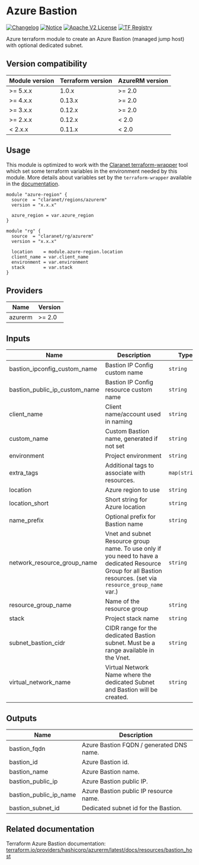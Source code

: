 # Azure Bastion
[![Changelog](https://img.shields.io/badge/changelog-release-green.svg)](CHANGELOG.md) [![Notice](https://img.shields.io/badge/notice-copyright-yellow.svg)](NOTICE) [![Apache V2 License](https://img.shields.io/badge/license-Apache%20V2-orange.svg)](LICENSE) [![TF Registry](https://img.shields.io/badge/terraform-registry-blue.svg)](https://registry.terraform.io/modules/claranet/bastion/azurerm/)

Azure terraform module to create an Azure Bastion (managed jump host) with optional dedicated subnet.

## Version compatibility

| Module version | Terraform version | AzureRM version |
| -------------- | ----------------- | --------------- |
| >= 5.x.x       | 1.0.x             | >= 2.0          |
| >= 4.x.x       | 0.13.x            | >= 2.0          |
| >= 3.x.x       | 0.12.x            | >= 2.0          |
| >= 2.x.x       | 0.12.x            | < 2.0           |
| <  2.x.x       | 0.11.x            | < 2.0           |

## Usage

This module is optimized to work with the [Claranet terraform-wrapper](https://github.com/claranet/terraform-wrapper) tool
which set some terraform variables in the environment needed by this module.
More details about variables set by the `terraform-wrapper` available in the [documentation](https://github.com/claranet/terraform-wrapper#environment).

```hcl
module "azure-region" {
  source  = "claranet/regions/azurerm"
  version = "x.x.x"

  azure_region = var.azure_region
}

module "rg" {
  source  = "claranet/rg/azurerm"
  version = "x.x.x"

  location    = module.azure-region.location
  client_name = var.client_name
  environment = var.environment
  stack       = var.stack
}
```

## Providers

| Name    | Version |
| ------- | ------- |
| azurerm | >= 2.0  |

## Inputs

| Name                              | Description                                                                                                                                                     | Type          | Default | Required |
| --------------------------------- | --------------------------------------------------------------------------------------------------------------------------------------------------------------- | ------------- | ------- | :------: |
| bastion\_ipconfig\_custom\_name   | Bastion IP Config custom name                                                                                                                                   | `string`      | `""`    |    no    |
| bastion\_public\_ip\_custom\_name | Bastion IP Config resource custom name                                                                                                                          | `string`      | `""`    |    no    |
| client\_name                      | Client name/account used in naming                                                                                                                              | `string`      | n/a     |   yes    |
| custom\_name                      | Custom Bastion name, generated if not set                                                                                                                       | `string`      | `""`    |    no    |
| environment                       | Project environment                                                                                                                                             | `string`      | n/a     |   yes    |
| extra\_tags                       | Additional tags to associate with resources.                                                                                                                    | `map(string)` | `{}`    |    no    |
| location                          | Azure region to use                                                                                                                                             | `string`      | n/a     |   yes    |
| location\_short                   | Short string for Azure location                                                                                                                                 | `string`      | n/a     |   yes    |
| name\_prefix                      | Optional prefix for Bastion name                                                                                                                                | `string`      | `""`    |    no    |
| network\_resource\_group\_name    | Vnet and subnet Resource group name. To use only if you need to have a dedicated Resource Group for all Bastion resources. (set via `resource_group_name` var.) | `string`      | `""`    |    no    |
| resource\_group\_name             | Name of the resource group                                                                                                                                      | `string`      | n/a     |   yes    |
| stack                             | Project stack name                                                                                                                                              | `string`      | n/a     |   yes    |
| subnet\_bastion\_cidr             | CIDR range for the dedicated Bastion subnet. Must be a range available in the Vnet.                                                                             | `string`      | n/a     |   yes    |
| virtual\_network\_name            | Virtual Network Name where the dedicated Subnet and Bastion will be created.                                                                                    | `string`      | n/a     |   yes    |

## Outputs

| Name                      | Description                              |
| ------------------------- | ---------------------------------------- |
| bastion\_fqdn             | Azure Bastion FQDN / generated DNS name. |
| bastion\_id               | Azure Bastion id.                        |
| bastion\_name             | Azure Bastion name.                      |
| bastion\_public\_ip       | Azure Bastion public IP.                 |
| bastion\_public\_ip\_name | Azure Bastion public IP resource name.   |
| bastion\_subnet\_id       | Dedicated subnet id for the Bastion.     |

## Related documentation

Terraform Azure Bastion documentation: [terraform.io/providers/hashicorp/azurerm/latest/docs/resources/bastion_host](https://registry.terraform.io/providers/hashicorp/azurerm/latest/docs/resources/bastion_host)
